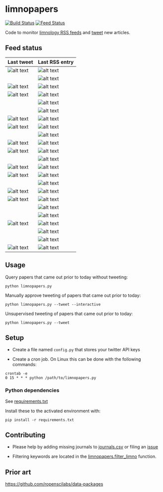 # limnopapers

[![Build Status](https://api.travis-ci.org/jsta/limnopapers.png)](https://travis-ci.org/jsta/limnopapers) [![Feed Status](https://img.shields.io/badge/feed%20status-good-green.svg)](https://jsta.github.io/limnopapers)

Code to monitor [limnology RSS feeds](journals.csv) and [tweet](https://twitter.com/limno_papers) new articles.

## Feed status
Last tweet|Last RSS entry
---|---
![alt text](https://img.shields.io/badge/Limnology%20and%20Oceanography:%20Letters-2018--11--05-green.svg)|![alt text](https://img.shields.io/badge/Limnology%20and%20Oceanography:%20Letters-2018--11--08-green.svg)
&nbsp;|![alt text](https://img.shields.io/badge/CJFAS-2018--11--12-green.svg)
![alt text](https://img.shields.io/badge/Freshwater%20Science-2018--10--18-green.svg)|![alt text](https://img.shields.io/badge/Freshwater%20Science-2018--11--20-green.svg)
![alt text](https://img.shields.io/badge/Freshwater%20Biology-2018--11--27-green.svg)|![alt text](https://img.shields.io/badge/Freshwater%20Biology-2018--11--20-green.svg)
&nbsp;|![alt text](https://img.shields.io/badge/Global%20Biogeochemical%20Cycles-2018--11--26-green.svg)
&nbsp;|![alt text](https://img.shields.io/badge/Marine%20and%20Freshwater%20Research-2018--11--29-green.svg)
![alt text](https://img.shields.io/badge/Inland%20Waters-2018--11--09-green.svg)|![alt text](https://img.shields.io/badge/Inland%20Waters-2018--11--29-green.svg)
![alt text](https://img.shields.io/badge/Oikos-2018--11--17-green.svg)|![alt text](https://img.shields.io/badge/Oikos-2018--11--29-green.svg)
&nbsp;|![alt text](https://img.shields.io/badge/Global%20Ecology%20and%20Biogeography-2018--11--29-green.svg)
![alt text](https://img.shields.io/badge/JAWRA-2018--11--30-green.svg)|![alt text](https://img.shields.io/badge/JAWRA-2018--11--29-green.svg)
![alt text](https://img.shields.io/badge/Limnology%20and%20Oceanography-2018--11--16-green.svg)|![alt text](https://img.shields.io/badge/Limnology%20and%20Oceanography-2018--11--29-green.svg)
&nbsp;|![alt text](https://img.shields.io/badge/Biogeosciences-2018--11--30-green.svg)
![alt text](https://img.shields.io/badge/HESS-2018--11--27-green.svg)|![alt text](https://img.shields.io/badge/HESS-2018--11--30-green.svg)
![alt text](https://img.shields.io/badge/Journal%20of%20Geophysical%20Research:%20Biogeosciences-2018--09--18-green.svg)|![alt text](https://img.shields.io/badge/Journal%20of%20Geophysical%20Research:%20Biogeosciences-2018--11--30-green.svg)
&nbsp;|![alt text](https://img.shields.io/badge/Earth%20System%20Science%20Data-2018--11--30-green.svg)
![alt text](https://img.shields.io/badge/Water%20Resources%20Research-2018--11--28-green.svg)|![alt text](https://img.shields.io/badge/Water%20Resources%20Research-2018--11--30-green.svg)
![alt text](https://img.shields.io/badge/Ecological%20Applications-2018--10--15-green.svg)|![alt text](https://img.shields.io/badge/Ecological%20Applications-2018--11--30-green.svg)
&nbsp;|![alt text](https://img.shields.io/badge/Ambio-2018--12--01-green.svg)
&nbsp;|![alt text](https://img.shields.io/badge/Aquatic%20Ecology-2018--12--01-green.svg)
![alt text](https://img.shields.io/badge/Biogeochemistry-2018--11--24-green.svg)|![alt text](https://img.shields.io/badge/Biogeochemistry-2018--12--01-green.svg)
&nbsp;|![alt text](https://img.shields.io/badge/Ecosystems-2018--12--01-green.svg)
&nbsp;|![alt text](https://img.shields.io/badge/Ecology-2018--12--01-green.svg)
![alt text](https://img.shields.io/badge/Hydrobiologia-2018--11--19-green.svg)|![alt text](https://img.shields.io/badge/Hydrobiologia-2019--01--01-green.svg)

## Usage

Query papers that came out prior to today without tweeting:

`python limnopapers.py`

Manually approve tweeting of papers that came out prior to today:

`python limnopapers.py --tweet --interactive`

Unsupervised tweeting of papers that came out prior to today:

`python limnopapers.py --tweet`

## Setup

* Create a file named `config.py` that stores your twitter API keys

* Create a _cron_ job. On Linux this can be done with the following commands:

```
crontab -e 
0 15 * * * python /path/to/limnopapers.py
```

### Python dependencies

See [requirements.txt](requirements.txt)

Install these to the activated environment with:

`pip install -r requirements.txt`

## Contributing

* Please help by adding missing journals to [journals.csv](journals.csv) or filing an [issue](https://github.com/jsta/limnopapers/issues)

* Filtering keywords are located in the [limnopapers.filter_limno](limnopapers.py) function.

## Prior art

https://github.com/ropenscilabs/data-packages
